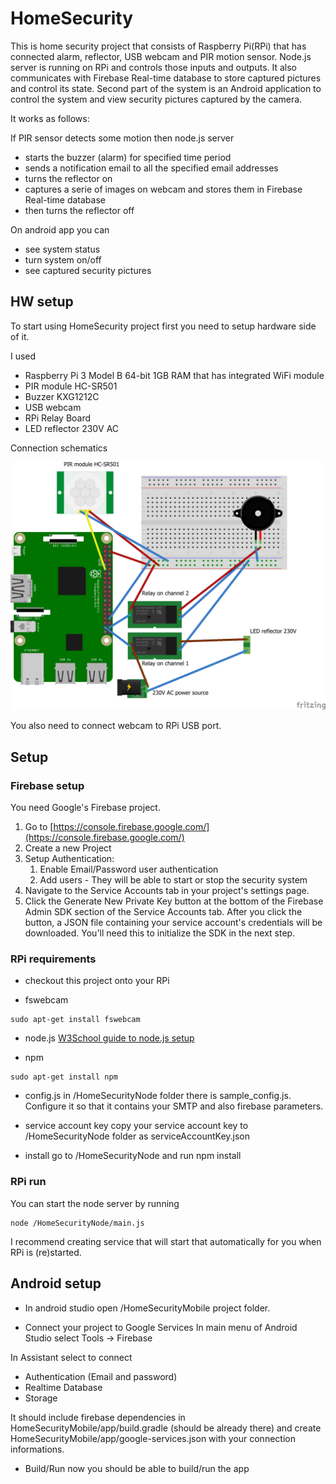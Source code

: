 # HomeSecurity

This is home security project that consists of Raspberry Pi(RPi) that has connected alarm, reflector, USB webcam and PIR motion
sensor. Node.js server is running on RPi and controls those inputs and outputs.
It also communicates with Firebase Real-time database to store captured pictures and control its state.
Second part of the system is an Android application to control the system and view security pictures captured by the camera.

It works as follows:

If PIR sensor detects some motion then node.js server
- starts the buzzer (alarm) for specified time period
- sends a notification email to all the specified email addresses
- turns the reflector on
- captures a serie of images on webcam and stores them in Firebase Real-time database
- then turns the reflector off

On android app you can 
- see system status
- turn system on/off
- see captured security pictures

## HW setup
To start using HomeSecurity project first you need to setup hardware side of it.

I used 
- Raspberry Pi 3 Model B 64-bit 1GB RAM that has integrated WiFi module
- PIR module HC-SR501
- Buzzer KXG1212C
- USB webcam
- RPi Relay Board
- LED reflector 230V AC

Connection schematics

![connection schematics](https://github.com/PChudani-Quest/HomeSecurity/blob/master/images/schematics.png)

You also need to connect webcam to RPi USB port.

## Setup
### Firebase setup
You need Google's Firebase project.

1. Go to [https://console.firebase.google.com/](https://console.firebase.google.com/)
2. Create a new Project
3. Setup Authentication:
    1. Enable Email/Password user authentication
    2. Add users - They will be able to start or stop the security system
4. Navigate to the Service Accounts tab in your project's settings page.
6. Click the Generate New Private Key button at the bottom of the Firebase Admin SDK section of the Service Accounts tab.
After you click the button, a JSON file containing your service account's credentials will be downloaded. You'll need this to initialize the SDK in the next step.

### RPi requirements
- checkout this project onto your RPi

- fswebcam 
```
sudo apt-get install fswebcam
```

- node.js
[W3School guide to node.js setup](https://www.w3schools.com/nodejs/nodejs_raspberrypi.asp)

- npm
```
sudo apt-get install npm
```

- config.js 
in /HomeSecurityNode folder there is sample_config.js. Configure it so that it contains your SMTP and also firebase parameters.

- service account key
copy your service account key to /HomeSecurityNode folder as serviceAccountKey.json

- install
go to /HomeSecurityNode and run npm install

### RPi run
You can start the node server by running
```
node /HomeSecurityNode/main.js
```

I recommend creating service that will start that automatically for you when RPi is (re)started.

## Android setup
- In android studio open /HomeSecurityMobile project folder.

- Connect your project to Google Services
In main menu of Android Studio select
Tools -> Firebase

In Assistant select to connect 
* Authentication (Email and password)
* Realtime Database
* Storage

It should include firebase dependencies in HomeSecurityMobile/app/build.gradle (should be already there)
and create HomeSecurityMobile/app/google-services.json with your connection informations.

- Build/Run 
now you should be able to build/run the app
                                                                                                                                                                                                                                                                                                                                                                                                                                                                                                                                                                                                                                                                                                                                                                                                                                                                                                                                                                                                                                                                                                                                                                                                                                                                                                                                                                                                                                                                                                                                                                                                                                                                                                                                                                                                                                                                                                                                                                                                                                                                                                                                                                                                                                                                                                                                                                                                                                                                                                                                                                                                                                                                                                                                                                                                                                                                                                                                                                                                                                                                                                                                                                                                                                                                                                                                                                                                                                                                                                                                                                                                                                                                                                                                                                                                                                                                                                                                                                                                                                                                                                                                                                                                                                                                                                                                                                                                                                                                                                                                                                                                                                                                                                                                                                                                                                                                                                                                                                                                                                                                                                                                                                                                                                                                                                                                                                                                                                                                                                                                                                                                                                                                                                                                                                                                                                                                                                                                                                                                                                                                                                                                                                                                                                                                                                                                                                                                                                                                                                                                                                                                                                                                                                                                                                                                                                                                                                                                                                                                                                                                                                                                                                                                                                                                                                                                                                                                                                                                                                                                                                                                                                                                                                                                                                                                                                                                                                                                                                                                                                                                                                                                                                                                                                                                                                                                                                                                                                                                                                                                                                                                                                                                                                                                                                                                                                                                                                                                                                                                                                                                                                                                                                                                                                                                                                                                                                                                                                                                                                                                                                                                                                                                                                                                                                                                                                                                                                                                                                                                                                                                                                                                                                                                                                                                                                                                                                                                                                                                                                                                                                                                                                                                                                                                                                                                                                                                                                                                                                                                                                                                                                                                                                                                                                                                                                                                                                
